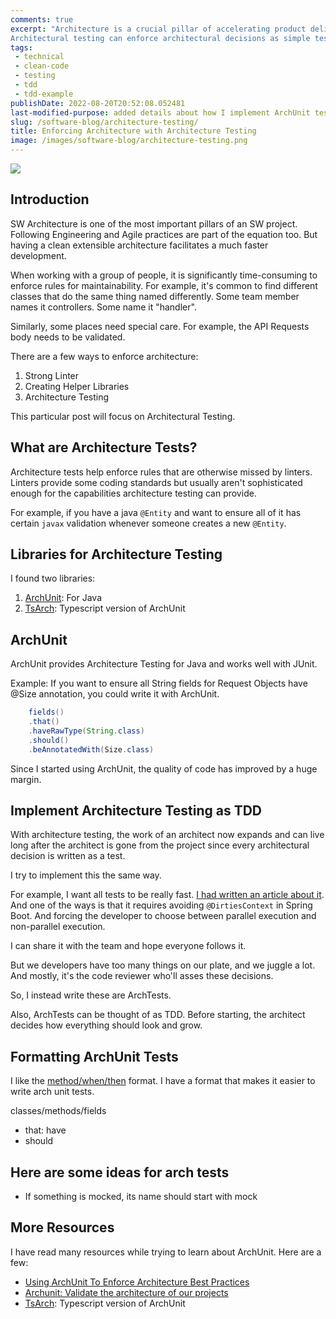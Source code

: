 ```yaml
---
comments: true
excerpt: "Architecture is a crucial pillar of accelerating product delivery. It's hard to keep a team in sync with architecture over time.
Architectural testing can enforce architectural decisions as simple tests, dramatically reducing code review effort and extending code maintainability."
tags:
 - technical
 - clean-code
 - testing
 - tdd
 - tdd-example
publishDate: 2022-08-20T20:52:08.052481
last-modified-purpose: added details about how I implement ArchUnit tests
slug: /software-blog/architecture-testing/
title: Enforcing Architecture with Architecture Testing
image: /images/software-blog/architecture-testing.png
---
```

![](/images/software-blog/architecture-testing.png)

## Introduction

SW Architecture is one of the most important pillars of an SW project. Following Engineering and Agile practices are part of the equation too. But having a clean extensible architecture facilitates a much faster development.

When working with a group of people, it is significantly time-consuming to enforce rules for maintainability. For example, it's common to find different classes that do the same thing named differently. Some team member names it controllers. Some name it "handler".

Similarly, some places need special care. For example, the API Requests body needs to be validated.

There are a few ways to enforce architecture:

1. Strong Linter
2. Creating Helper Libraries
3. Architecture Testing

This particular post will focus on Architectural Testing.

## What are Architecture Tests?

Architecture tests help enforce rules that are otherwise missed by linters. Linters provide some coding standards but usually aren't sophisticated enough for the capabilities architecture testing can provide.

For example, if you have a java `@Entity` and want to ensure all of it has certain `javax` validation whenever someone creates a new `@Entity`.

## Libraries for Architecture Testing

I found two libraries:

1. [ArchUnit](https://www.archunit.org/): For Java
2. [TsArch](https://github.com/ts-arch/ts-arch): Typescript version of ArchUnit

## ArchUnit

ArchUnit provides Architecture Testing for Java and works well with JUnit.

Example: If you want to ensure all String fields for Request Objects have @Size annotation, you could write it with ArchUnit.

```java
    fields()
    .that()
    .haveRawType(String.class)
    .should()
    .beAnnotatedWith(Size.class)
```

Since I started using ArchUnit, the quality of code has improved by a huge margin.

## Implement Architecture Testing as TDD

With architecture testing, the work of an architect now expands and can live long after the architect is gone from the project since every architectural decision is written as a test.

I try to implement this the same way.

For example, I want all tests to be really fast. [I had written an article about it](spring-boot-junit-faster/). And one of the ways is that it requires avoiding `@DirtiesContext` in Spring Boot. And forcing the developer to choose between parallel execution and non-parallel execution.

I can share it with the team and hope everyone follows it.

But we developers have too many things on our plate, and we juggle a lot. And mostly, it's the code reviewer who'll asses these decisions.

So, I instead write these are ArchTests.

Also, ArchTests can be thought of as TDD. Before starting, the architect decides how everything should look and grow.

## Formatting ArchUnit Tests

I like the [method/when/then](/method-when-should) format. I have a format that makes it easier to write arch unit tests.

classes/methods/fields

- that: have
- should

## Here are some ideas for arch tests

- If something is mocked, its name should start with mock

## More Resources

I have read many resources while trying to learn about ArchUnit. Here are a few:

- [Using ArchUnit To Enforce Architecture Best Practices](https://shekhargulati.com/2020/05/04/using-archunit-to-enforce-architecture-best-practices/)
- [Archunit: Validate the architecture of our projects](https://dev.to/andressacco/archunit-validate-the-architecture-of-our-projects-3hc9)
- [TsArch](https://github.com/ts-arch/ts-arch): Typescript version of ArchUnit
